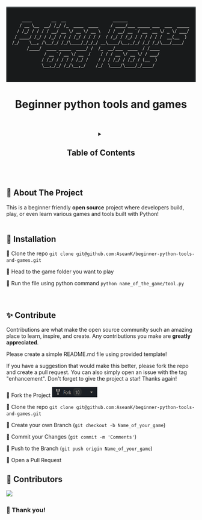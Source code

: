 <p align="center">
  <a href="https://github.com/AseanK/beginner-python-tools-and-games" target="_blank">
    <img src="images/main_logo.png" width = "2560px" height = "200px">
  </a>
</p>

<h1 align="center">Beginner python tools and games</h1>
<br /><br />
<!-- Table of Contents -->
<!-- Please update when you're contributing -->

<!-- <li><a href="/Name of your folder">Name of your game</a></li> -->

<div align="center">
<details>
    <summary><h2>Table of Contents</h2></summary>
  <ol.s>
    <h3>Games</h3>
      <li><a href="/Games/auction">Auction</a></li>
      <li><a href="/Games/black_jack">BlackJack</a></li>
      <li><a href="/Games/slot_machine">Slot Machine</a></li>
      <li><a href="/Games/board_filling_game">Board filling game</a></li>
      <li><a href="/Games/state_guessing">US states guessing</a></li>
      <li><a href="/Games/minesweeper">Minesweeper</a></li>
      <li><a href="/Games/hangman">Hang Man</a></li>
      <li><a href="/Games/rock_paper_scissors">Rock Paper Scissor</a></li>
      <li><a href="/Games/guess_the_number">Guess the number</a></li>
      <li><a href="/Games/tic_tac_toe">Tic-Tac-Toe</a></li>
      <li><a href="/Games/road_crossing">Road crossing</a></li>
      <li><a href="/Games/pong">Pong</a></li>
      <li><a href="/Games/turtle_racing_bet">Turtle racing bet</a></li>
      <li><a href="/Games/snake_game">Snake game</a></li>
      <li><a href="/Games/etch_a_sketch">Etch A Sketch</a></li>
    <h3>Tools</h3>
      <li><a href="/Tools/encoding">Encoding</a></li>
      <li><a href="/Tools/calculator">Calculator</a></li>
      <li><a href="/Tools/NATO_alphabet_translator">NATO Alphabet Translator</a></li>
      <li><a href="/Tools/distance_calculator">Distance Conversion Calculator</a></li>
   </h3>
  </ol.s>
</details>
</div>
<br /><br />

## :eyes: About The Project
This is a beginner friendly **open source** project where developers build, play, or even learn various games and tools built with Python!
<br /><br />


## :mushroom: Installation

:rice_ball: Clone the repo `git clone git@github.com:AseanK/beginner-python-tools-and-games.git`

:rice_ball: Head to the game folder you want to play

:rice_ball: Run the file using python command `python name_of_the_game/tool.py`
<br /><br /><br />



## :sparkles: Contribute

Contributions are what make the open source community such an amazing place to learn, inspire, and create. Any contributions you make are **greatly appreciated**.

Please create a simple README.md file using provided template!

If you have a suggestion that would make this better, please fork the repo and create a pull request. You can also simply open an issue with the tag "enhancement".
Don't forget to give the project a star! Thanks again!

:rice_ball: Fork the Project
    <img src="/images/fork.png" width="120" height="27">
    
:rice_ball: Clone the repo `git clone git@github.com:AseanK/beginner-python-tools-and-games.git`

:rice_ball: Create your own Branch (`git checkout -b Name_of_your_game`)

:rice_ball: Commit your Changes (`git commit -m 'Comments'`)

:rice_ball: Push to the Branch (`git push origin Name_of_your_game`)

:rice_ball: Open a Pull Request


## :raised_hands: Contributors

<a href="https://github.com/AseanK/beginner-python-tools-and-games/graphs/contributors">
  <img src="https://contrib.rocks/image?repo=AseanK/beginner-python-tools-and-games" />
</a>


### 🙏 Thank you! 
